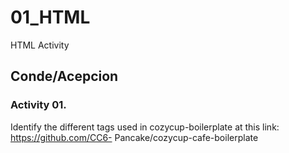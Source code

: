 # 01_HTML
HTML Activity

## Conde/Acepcion

### Activity 01.
Identify the different tags used in cozycup-boilerplate at this link: https://github.com/CC6- Pancake/cozycup-cafe-boilerplate
<head></head>
<title></title>
<body></body>
<div></div>
<ul></ul>
<p></p>
<header></header>
<h2></h2>


